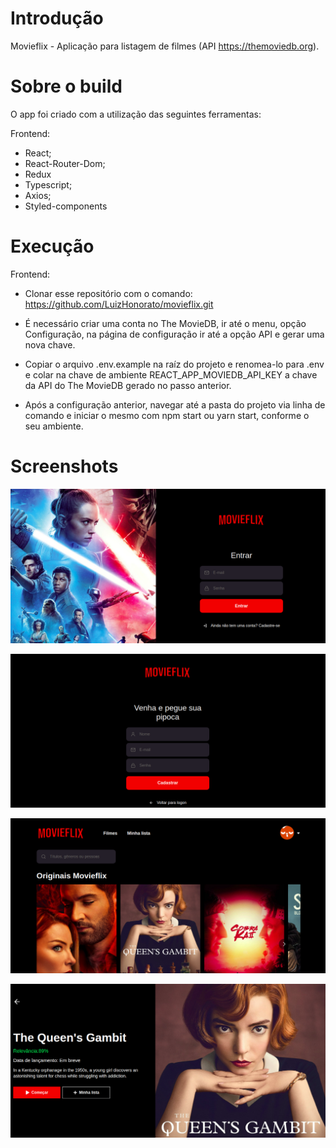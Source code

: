 # Introdução

Movieflix - Aplicação para listagem de filmes (API https://themoviedb.org).

# Sobre o build

O app foi criado com a utilização das seguintes ferramentas:

Frontend:
- React;
- React-Router-Dom;
- Redux
- Typescript;
- Axios;
- Styled-components

# Execução

Frontend:

- Clonar esse repositório com o comando: https://github.com/LuizHonorato/movieflix.git

- É necessário criar uma conta no The MovieDB, ir até o menu, opção Configuração, na página de configuração ir até a opção API e gerar uma nova chave.

- Copiar o arquivo .env.example na raíz do projeto e renomea-lo para .env e colar na chave de ambiente REACT_APP_MOVIEDB_API_KEY a chave da API do The MovieDB gerado no passo anterior.

- Após a configuração anterior, navegar até a pasta do projeto via linha de comando e iniciar o mesmo com npm start ou yarn start, conforme o seu ambiente.


# Screenshots

<p><img src="screenshots/capture_1.png" /></p>
<p><img src="screenshots/capture_2.png" /></p>
<p><img src="screenshots/capture_3.png" /></p>
<p><img src="screenshots/capture_4.png" /></p>
